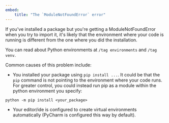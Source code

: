 ```yaml
---
embed:
    title: "The `ModuleNotFoundError` error"
---
```

If you've installed a package but you're getting a ModuleNotFoundError when you try to import it, it's likely that the environment where your code is running is different from the one where you did the installation.

You can read about Python environments at `/tag environments` and `/tag venv`.

Common causes of this problem include:

- You installed your package using `pip install ...`. It could be that the `pip` command is not pointing to the environment where your code runs. For greater control, you could instead run pip as a module within the python environment you specify:
```
python -m pip install <your_package>
```
- Your editor/ide is configured to create virtual environments automatically (PyCharm is configured this way by default).
